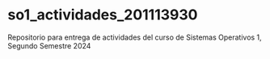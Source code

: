 # so1_actividades_201113930
Repositorio para entrega de actividades del curso de Sistemas Operativos 1, Segundo Semestre 2024
